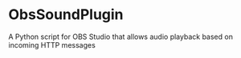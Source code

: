 # ObsSoundPlugin
A Python script for OBS Studio that allows audio playback based on incoming HTTP messages
